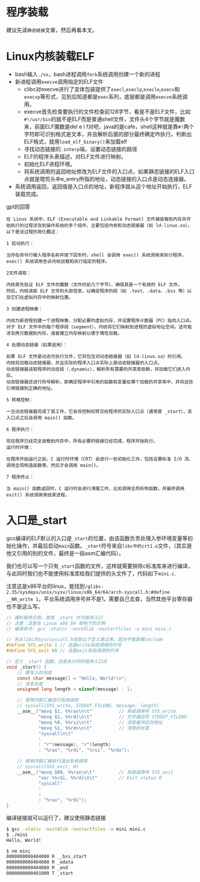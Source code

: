 # 程序装载
建议先读`静态链接`文章，然后再看本文。

# Linux内核装载ELF
- bash输入`./xx`，bash进程调用`fork`系统调用创建一个新的进程
- 新进程调用`execve`调用指定的ELF文件
    - clibc对execve进行了变体包装提供了`execl`,`execlp`,`execle`,`execv`和`execvp`等形式，见到后知道都是`exec`系列，底层都是调用`execve`系统调用。
    - execve首先检查要执行的文件检查前128字节，看是不是ELF文件，比如`#!/usr/bin`的就不是ELF而是普通shell文件，文件头4个字节就是魔数来，前面ELF魔数是del e l f对吧，java的是cafe，shell这种就是靠`#!`两个字符即可识别格式是文本，并且解析后面的部分最终确定咋执行。判断出ELF格式，就用`load_elf_binary()`来加载elf
    - 寻找动态链接的`.interp`端，设置动态链接的路径
    - ELF的程序头表描述，对ELF文件进行映射。
    - 初始化ELF进程环境。
    - 将系统调用的返回地址修改为ELF文件的入口点，如果静态链接的ELF入口点就是嗯剪头中e_entry所指的地址，动态链接的入口点是动态连接器。
- 系统调用返回，返回值是入口点的地址，新程序就从这个地址开始执行，ELF装载完成。

gpt的回答
```
在 Linux 系统中，ELF (Executable and Linkable Format) 文件被装载到内存并开始执行的过程涉及到操作系统的多个组件，主要包括内核和动态链接器（如 ld-linux.so）。以下是该过程的简化概述：

1 启动执行：

当你在命令行输入程序名称并按下回车时，shell 会调用 exec() 系统调用来执行程序。
exec() 系统调用告诉内核加载和执行指定的程序。

2文件读取：

内核首先验证 ELF 文件的魔数（文件的前几个字节），确保其是一个有效的 ELF 文件。
然后，内核读取 ELF 文件的头部信息，以确定程序的段（如 .text、.data、.bss 等）以及它们在虚拟内存中的映射位置。

3 创建进程映像：

内核为新进程创建一个进程映像，分配必要的虚拟内存，并设置程序计数器（PC）指向入口点。
对于 ELF 文件中的每个程序段（segment），内核将它们映射到进程的虚拟地址空间。这可能涉及拷贝数据到内存，或者建立内存映射以便于惰性加载。

4 处理动态链接（如果适用）：

如果 ELF 文件是动态可执行文件，它将包含对动态链接器（如 ld-linux.so）的引用。
内核将加载动态链接器，并且实际的程序入口点实际上是动态链接器的入口点。
动态链接器读取程序的动态段（.dynamic），解析所有需要的共享库依赖，并加载它们进入内存。
动态链接器还进行符号解析，即确定程序中引用的函数和变量在哪个加载的共享库中，并将这些引用链接到正确的地址。

5 转移控制：

一旦动态链接器完成了其工作，它会将控制权转交给程序的实际入口点（通常是 _start），该入口点之后会调用 main() 函数。

6 程序执行：

现在程序已经完全装载到内存中，所有必要的链接已经完成，程序开始执行。
运行时环境：

在程序开始运行之前，C 运行时环境（CRT）会进行一些初始化工作，包括设置标准 I/O 流、调用全局构造函数等，然后才会调用 main()。

7 程序终止：

当 main() 函数返回时，C 运行时会进行清理工作，比如调用全局析构函数，并最终调用 exit() 系统调用来结束进程。
```

# 入口是_start
gcc编译的ELF默认的入口是`_start`的位置，由该函数负责处理入参环境变量等初始化操作，并最后启动`main`函数。`_start`符号来自`libc中的crt1.o`文件，（其实是他又引用的别的文件，最终是一段asm汇编代码）。

我们也可以写一个只有`_start`函数的文件，这样就需要排除c标准库来进行编译，与此同时我们也不能使用标准库给我们提供的头文件了，代码如下`mini.c`.

注意这是x86平台的linux，能找到`/glibc-2.35/sysdeps/unix/sysv/linux/x86_64/64/arch-syscall.h:#define __NR_write 1`，平台系统调用序号并不是1，需要自己去查，当然其他平台寄存器也不是这么写。
```c
// 裸机程序示例，使用 _start 作为程序入口
// 注意：这是在 Linux x86_64 架构下的示例
// 编译命令: gcc -static -nostdlib -nostartfiles -o mini mini.c

// 先从libc的sys/syscall.h找到以下定义拿过来，因为不能直接include
#define SYS_write 1 // 这是write系统调用的代号
#define SYS_exit 60 // 这是exit系统调用的代号

// 定义 _start 函数，这是执行时的程序入口点
void _start() {
    // 要写入的消息
    const char message[] = "Hello, World!\n";
    // 消息长度
    unsigned long length = sizeof(message) - 1;

    // 使用内联汇编进行系统调用
    // syscall(SYS_write, STDOUT_FILENO, message, length)
    __asm__("movq $1, %%rax\n\t"          // 系统调用号 SYS_write
            "movq $1, %%rdi\n\t"          // 文件描述符 STDOUT_FILENO
            "movq %0, %%rsi\n\t"          // 消息缓冲区的地址
            "movq %1, %%rdx\n\t"          // 消息的长度
            "syscall\n\t"
            :
            : "r"(message), "r"(length)
            : "%rax", "%rdi", "%rsi", "%rdx");

    // 使用内联汇编执行退出系统调用
    // syscall(SYS_exit, 0)
    __asm__("movq $60, %%rax\n\t"         // 系统调用号 SYS_exit
            "xor %%rdi, %%rdi\n\t"        // Exit status 0
            "syscall"
            :
            :
            : "%rax", "%rdi");
}
```
编译链接就可以运行了，建议使用静态链接
```bash
$ gcc -static -nostdlib -nostartfiles -o mini mini.c
$ ./mini
Hello, World!

$ nm mini
0000000000404000 R __bss_start
0000000000404000 R _edata
0000000000404000 R _end
0000000000401000 T _start
```
